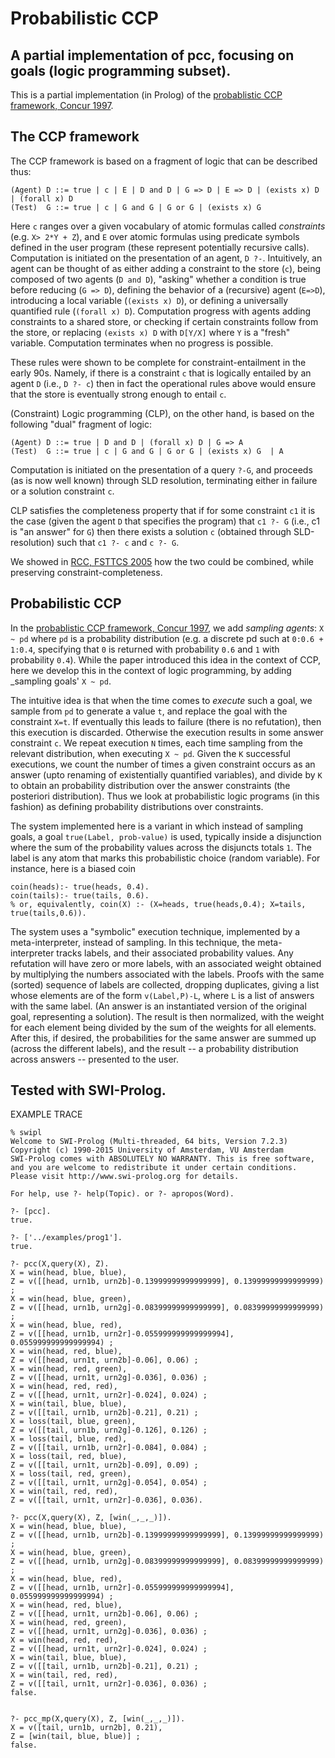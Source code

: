 # Probabilistic CCP
## A partial implementation of pcc, focusing on goals (logic programming subset).

This is a partial implementation (in Prolog) of the [probablistic CCP framework, Concur 1997](http://www-cs-students.stanford.edu/~vgupta/publications/probcc-concur97.pdf).  

## The CCP framework
The CCP framework is based on a fragment of logic that can be described thus:

```
(Agent) D ::= true | c | E | D and D | G => D | E => D | (exists x) D | (forall x) D 
(Test)  G ::= true | c | G and G | G or G | (exists x) G 
```
Here `c` ranges over a given vocabulary of atomic formulas called _constraints_ (e.g. `X> 2*Y + Z`), and `E` over atomic formulas using predicate symbols defined in the user program (these represent potentially recursive calls). Computation is initiated on the presentation of an agent, `D ?-`. Intuitively, an agent can be thought of as either adding a constraint to the store (`c`), being composed of two agents (`D and D`), "asking" whether a condition is true before reducing (`G => D`), defining the behavior of a (recursive) agent (`E=>D`), introducing a local variable (`(exists x) D`), or defining a universally quantified rule (`(forall x) D`). Computation progress with agents adding constraints to a shared store, or checking if certain constraints follow from the store, or replacing `(exists x) D` with `D[Y/X]` where `Y` is a "fresh" variable.  Computation terminates when no progress is possible. 

These rules were shown to be complete for constraint-entailment in the early 90s. Namely, if there is a constraint `c` that is logically entailed by an agent `D` (i.e., `D ?- c`) then in fact the operational rules above would ensure that the store is eventually strong enough to entail `c`. 

(Constraint) Logic programming (CLP), on the other hand, is based on the following "dual" fragment of logic:

```
(Agent) D ::= true | D and D | (forall x) D | G => A
(Test)  G ::= true | c | G and G | G or G | (exists x) G  | A
```
Computation is initiated on the presentation of a query `?-G`, and proceeds (as is now well known) through SLD resolution, terminating either in failure or a solution constraint `c`. 

CLP satisfies the completeness property that if for some constraint `c1` it is the case (given the agent `D` that specifies the program) that `c1 ?- G` (i.e., c1 is "an answer" for `G`) then there exists a solution `c` (obtained through SLD-resolution) such that `c1 ?- c` and `c ?- G`. 

We showed in [RCC, FSTTCS 2005](http://saraswat.org/lambdarcc.pdf) how the two could be combined, while preserving constraint-completeness.

## Probabilistic CCP
In the [probablistic CCP framework, Concur 1997](http://www-cs-students.stanford.edu/~vgupta/publications/probcc-concur97.pdf), we add _sampling agents_: `X ~ pd` where `pd` is a probability distribution (e.g. a discrete pd such at `0:0.6 + 1:0.4`, specifying that `0` is returned with probability `0.6` and `1` with probability `0.4`). While the paper introduced this idea in the context of CCP, here we develop this in the context of logic programming, by adding _sampling goals' `X ~ pd`.

The intuitive idea is that when the time comes to _execute_ such a goal, we sample from `pd` to generate a value `t`, and replace the goal with the constraint `X=t`. If eventually this leads to failure (there is no refutation), then this execution is discarded. Otherwise the execution results in some answer constraint `c`. We repeat execution `N` times, each time sampling from the relevant distribution, when executing `X ~ pd`. Given the `K` successful executions, we count the number of times a given constraint occurs as an answer (upto renaming of existentially quantified variables), and divide by `K` to obtain an probability distribution over the answer constraints (the posteriori distribution). Thus we look at probabilistic logic programs (in this fashion) as defining probability distributions over constraints.

The system implemented here is a variant in which instead of sampling goals, a goal `true(Label, prob-value)` is used, typically inside a disjunction where the sum of the probability values across the disjuncts totals `1`. The label is any atom that marks this probabilistic choice (random variable). For instance, here is a biased coin
```
coin(heads):- true(heads, 0.4).
coin(tails):- true(tails, 0.6).
% or, equivalently, coin(X) :- (X=heads, true(heads,0.4); X=tails, true(tails,0.6)).
```

The system uses a "symbolic" execution technique, implemented by a meta-interpreter, instead of sampling. In this technique, the meta-interpreter tracks labels, and their associated probability values. Any refutation will have zero or more labels, with an associated weight obtained by multiplying the numbers associated with the labels. Proofs with the same (sorted) sequence of labels are collected, dropping duplicates, giving a list whose elements are of the form `v(Label,P)-L`, where `L` is a list of answers with the same label. (An answer is an instantiated version of the original goal, representing a solution).  The result is then normalized, with the weight for each element being divided by the sum of the weights for all elements. After this, if desired, the probabilities for the same answer are summed up (across the different labels), and the result -- a probability distribution across answers -- presented to the user.

## Tested with SWI-Prolog.

EXAMPLE TRACE

```
% swipl
Welcome to SWI-Prolog (Multi-threaded, 64 bits, Version 7.2.3)
Copyright (c) 1990-2015 University of Amsterdam, VU Amsterdam
SWI-Prolog comes with ABSOLUTELY NO WARRANTY. This is free software,
and you are welcome to redistribute it under certain conditions.
Please visit http://www.swi-prolog.org for details.

For help, use ?- help(Topic). or ?- apropos(Word).

?- [pcc].
true.

?- ['../examples/prog1'].
true.

?- pcc(X,query(X), Z).
X = win(head, blue, blue),
Z = v([[head, urn1b, urn2b]-0.13999999999999999], 0.13999999999999999) ;
X = win(head, blue, green),
Z = v([[head, urn1b, urn2g]-0.08399999999999999], 0.08399999999999999) ;
X = win(head, blue, red),
Z = v([[head, urn1b, urn2r]-0.055999999999999994], 0.055999999999999994) ;
X = win(head, red, blue),
Z = v([[head, urn1t, urn2b]-0.06], 0.06) ;
X = win(head, red, green),
Z = v([[head, urn1t, urn2g]-0.036], 0.036) ;
X = win(head, red, red),
Z = v([[head, urn1t, urn2r]-0.024], 0.024) ;
X = win(tail, blue, blue),
Z = v([[tail, urn1b, urn2b]-0.21], 0.21) ;
X = loss(tail, blue, green),
Z = v([[tail, urn1b, urn2g]-0.126], 0.126) ;
X = loss(tail, blue, red),
Z = v([[tail, urn1b, urn2r]-0.084], 0.084) ;
X = loss(tail, red, blue),
Z = v([[tail, urn1t, urn2b]-0.09], 0.09) ;
X = loss(tail, red, green),
Z = v([[tail, urn1t, urn2g]-0.054], 0.054) ;
X = win(tail, red, red),
Z = v([[tail, urn1t, urn2r]-0.036], 0.036).

?- pcc(X,query(X), Z, [win(_,_,_)]).
X = win(head, blue, blue),
Z = v([[head, urn1b, urn2b]-0.13999999999999999], 0.13999999999999999) ;
X = win(head, blue, green),
Z = v([[head, urn1b, urn2g]-0.08399999999999999], 0.08399999999999999) ;
X = win(head, blue, red),
Z = v([[head, urn1b, urn2r]-0.055999999999999994], 0.055999999999999994) ;
X = win(head, red, blue),
Z = v([[head, urn1t, urn2b]-0.06], 0.06) ;
X = win(head, red, green),
Z = v([[head, urn1t, urn2g]-0.036], 0.036) ;
X = win(head, red, red),
Z = v([[head, urn1t, urn2r]-0.024], 0.024) ;
X = win(tail, blue, blue),
Z = v([[tail, urn1b, urn2b]-0.21], 0.21) ;
X = win(tail, red, red),
Z = v([[tail, urn1t, urn2r]-0.036], 0.036) ;
false.


?- pcc_mp(X,query(X), Z, [win(_,_,_)]).
X = v([tail, urn1b, urn2b], 0.21),
Z = [win(tail, blue, blue)] ;
false.
```
